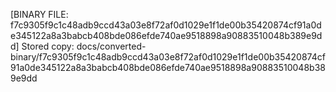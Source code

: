 [BINARY FILE: f7c9305f9c1c48adb9ccd43a03e8f72af0d1029e1f1de00b35420874cf91a0de345122a8a3babcb408bde086efde740ae9518898a90883510048b389e9dd]
Stored copy: docs/converted-binary/f7c9305f9c1c48adb9ccd43a03e8f72af0d1029e1f1de00b35420874cf91a0de345122a8a3babcb408bde086efde740ae9518898a90883510048b389e9dd
